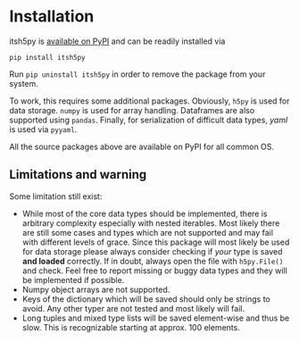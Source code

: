 # Installation

itsh5py is [available on PyPI][pypi] and can be readily installed via
```none
pip install itsh5py
```
Run `pip uninstall itsh5py` in order to remove the package from your system.

To work, this requires some additional packages. Obviously, `h5py` is used
for data storage. `numpy` is used for array handling. Dataframes are
also supported using `pandas`. Finally, for serialization of difficult
data types, *yaml* is used via `pyyaml`.

All the source packages above are available on PyPI for all common OS.

## Limitations and warning
Some limitation still exist:
- While most of the core data types should be implemented, there is arbitrary
complexity especially with nested iterables. Most likely there are still
some cases and types which are not supported and may fail with different levels
of grace. Since this package will most likely be used for data storage please
always consider checking if *your* type is saved **and loaded** correctly. If
in doubt, always open the file with `h5py.File()` and check. Feel free to
report missing or buggy data types and they will be implemented if possible.
- Numpy object arrays are not supported.
- Keys of the dictionary which will be saved should only be strings to avoid.
Any other typer are not tested and most likely will fail.
- Long tuples and mixed type lists will be saved element-wise and thus be slow.
This is recognizable starting at approx. 100 elements.

[pypi]:  https://google.de
